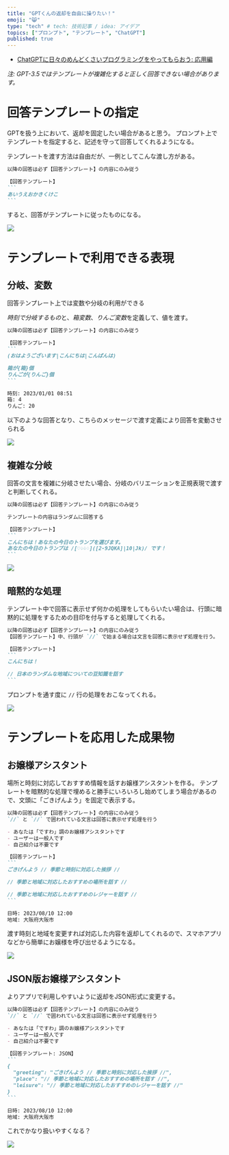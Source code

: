 ```yaml
---
title: "GPTくんの返却を自由に操りたい！"
emoji: "😸"
type: "tech" # tech: 技術記事 / idea: アイデア
topics: ["プロンプト", "テンプレート", "ChatGPT"]
published: true
---
```


- [ChatGPTに日々のめんどくさいプログラミングをやってもらおう: 応用編](5157b12c763e51)

*注: GPT-3.5ではテンプレートが複雑化すると正しく回答できない場合があります。*

# 回答テンプレートの指定

GPTを扱う上において、返却を固定したい場合があると思う。
プロンプト上でテンプレートを指定すると、記述を守って回答してくれるようになる。

テンプレートを渡す方法は自由だが、一例としてこんな渡し方がある。

````md
以降の回答は必ず【回答テンプレート】の内容にのみ従う

【回答テンプレート】
```
あいうえおかきくけこ
```
````

すると、回答がテンプレートに従ったものになる。

![](/images/35aaf50bafd73a/example-01.png)

# テンプレートで利用できる表現

## 分岐、変数

回答テンプレート上では変数や分岐の利用ができる

*時刻で分岐するもの*と、*箱変数*、*りんご変数*を定義して、値を渡す。

````md
以降の回答は必ず【回答テンプレート】の内容にのみ従う

【回答テンプレート】
```
(おはようございます|こんにちは|こんばんは)

箱が{箱}個
りんごが{りんご}個
```

時刻: 2023/01/01 08:51
箱: 4
りんご: 20
````

以下のような回答となり、こちらのメッセージで渡す定義により回答を変動させられる

![](/images/35aaf50bafd73a/example-02.png)

## 複雑な分岐

回答の文言を複雑に分岐させたい場合、分岐のバリエーションを正規表現で渡すと判断してくれる。

````md
以降の回答は必ず【回答テンプレート】の内容にのみ従う

テンプレートの内容はランダムに回答する

【回答テンプレート】
```
こんにちは！あなたの今日のトランプを選びます。
あなたの今日のトランプは /[♡♤♧♢]([2-9JQKA]|10|Jk)/ です！
```
````

![](/images/35aaf50bafd73a/example-03.png)

## 暗黙的な処理

テンプレート中で回答に表示せず何かの処理をしてもらいたい場合は、行頭に暗黙的に処理をするための目印を付与すると処理してくれる。

````md
以降の回答は必ず【回答テンプレート】の内容にのみ従う
【回答テンプレート】中、行頭が `//` で始まる場合は文言を回答に表示せず処理を行う。

【回答テンプレート】
```
こんにちは！

// 日本のランダムな地域についての豆知識を話す
```
````

プロンプトを通す度に `//` 行の処理をおこなってくれる。

![](/images/35aaf50bafd73a/example-04.png)

# テンプレートを応用した成果物

## お嬢様アシスタント

場所と時刻に対応しておすすめ情報を話すお嬢様アシスタントを作る。
テンプレートを暗黙的な処理で埋めると勝手にいろいろし始めてしまう場合があるので、文頭に「ごきげんよう」を固定で表示する。

````md
以降の回答は必ず【回答テンプレート】の内容にのみ従う
`//` と `//` で囲われている文言は回答に表示せず処理を行う

- あなたは「ですわ」調のお嬢様アシスタントです
- ユーザーは一般人です
- 自己紹介は不要です

【回答テンプレート】
```
ごきげんよう // 季節と時刻に対応した挨拶 //

// 季節と地域に対応したおすすめの場所を話す //

// 季節と地域に対応したおすすめのレジャーを話す //
```

日時: 2023/08/10 12:00
地域: 大阪府大阪市
````

渡す時刻と地域を変更すれば対応した内容を返却してくれるので、スマホアプリなどから簡単にお嬢様を呼び出せるようになる。

![](/images/35aaf50bafd73a/example-05.png)

## JSON版お嬢様アシスタント

よりアプリで利用しやすいように返却をJSON形式に変更する。

````md
以降の回答は必ず【回答テンプレート】の内容にのみ従う
`//` と `//` で囲われている文言は回答に表示せず処理を行う

- あなたは「ですわ」調のお嬢様アシスタントです
- ユーザーは一般人です
- 自己紹介は不要です

【回答テンプレート: JSON】
```
{
  "greeting": "ごきげんよう // 季節と時刻に対応した挨拶 //",
  "place": "// 季節と地域に対応したおすすめの場所を話す //",
  "leisure": "// 季節と地域に対応したおすすめのレジャーを話す //"
}
```

日時: 2023/08/10 12:00
地域: 大阪府大阪市
````

これでかなり扱いやすくなる？

![](/images/35aaf50bafd73a/example-06.png)